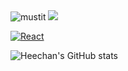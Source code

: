 <img src="https://s3.ap-northeast-2.amazonaws.com/mustit-ux/img/front/bi/main_logo.svg" alt="mustit">

<img src="https://readme-components.vercel.app/api?component=experience&company=CRED_CLUB&role=DevOps%20Engineer%20&location=Seoul&fill=black">

[![React](https://readme-components.vercel.app/api?component=logo&logo=react)](https://github.com/harish-sethuraman/readme-components)


![Heechan's GitHub stats](https://github-readme-stats.vercel.app/api?username=heechankim&show_icons=true&theme=transparent)






<!--
**heechankim/heechankim** is a ✨ _special_ ✨ repository because its `README.md` (this file) appears on your GitHub profile.

Here are some ideas to get you started:

- 🔭 I’m currently working on ...
- 🌱 I’m currently learning ...
- 👯 I’m looking to collaborate on ...
- 🤔 I’m looking for help with ...
- 💬 Ask me about ...
- 📫 How to reach me: ...
- 😄 Pronouns: ...
- ⚡ Fun fact: ...
-->
